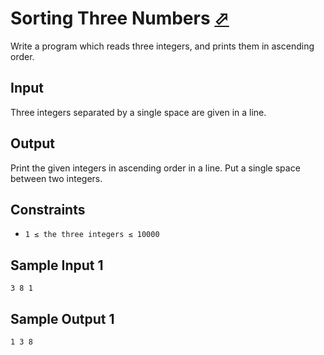 # Sorting Three Numbers [⬀](https://judge.u-aizu.ac.jp/onlinejudge/description.jsp?id=ITP1_2_C)

Write a program which reads three integers, and prints them in ascending order.

## Input

Three integers separated by a single space are given in a line.

## Output

Print the given integers in ascending order in a line. Put a single space between two integers.

## Constraints
- `1 ≤ the three integers ≤ 10000`

## Sample Input 1
```
3 8 1
```

## Sample Output 1
```
1 3 8
```
